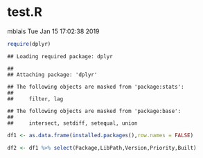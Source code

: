 test.R
================
mblais
Tue Jan 15 17:02:38 2019

``` r
require(dplyr)
```

    ## Loading required package: dplyr

    ## 
    ## Attaching package: 'dplyr'

    ## The following objects are masked from 'package:stats':
    ## 
    ##     filter, lag

    ## The following objects are masked from 'package:base':
    ## 
    ##     intersect, setdiff, setequal, union

``` r
df1 <- as.data.frame(installed.packages(),row.names = FALSE)

df2 <- df1 %>% select(Package,LibPath,Version,Priority,Built)
```
